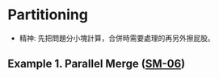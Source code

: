 # Partitioning

- 精神: 先把問題分小塊計算，合併時需要處理的再另外擦屁股。

## Example 1. Parallel Merge ([SM-06](https://github.com/NTHU-SCOPELAB/parallel-algorithm-code/tree/main/SM06_Merging))
